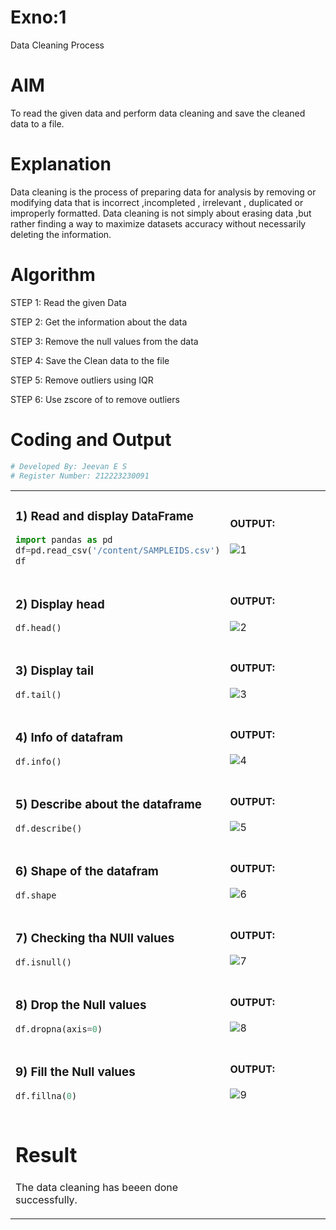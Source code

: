 # Exno:1
Data Cleaning Process

# AIM
To read the given data and perform data cleaning and save the cleaned data to a file.

# Explanation
Data cleaning is the process of preparing data for analysis by removing or modifying data that is incorrect ,incompleted , irrelevant , duplicated or improperly formatted. Data cleaning is not simply about erasing data ,but rather finding a way to maximize datasets accuracy without necessarily deleting the information.

# Algorithm
STEP 1: Read the given Data

STEP 2: Get the information about the data

STEP 3: Remove the null values from the data

STEP 4: Save the Clean data to the file

STEP 5: Remove outliers using IQR

STEP 6: Use zscore of to remove outliers

# Coding and Output

```py
# Developed By: Jeevan E S
# Register Number: 212223230091
```
<table>
  <tr>
    <td width=50%>


### 1) Read and display DataFrame
```Python
import pandas as pd
df=pd.read_csv('/content/SAMPLEIDS.csv')
df
```
  </td>
  <td>
              
#### OUTPUT:

![1](https://github.com/ESJeevan-23014210/exno1/assets/147139456/995a7ca9-6fc4-4259-b568-cb81ea2cee57)

</td>
</tr>
<tr>
  <td width=50%>
              
### 2) Display head
```Python
df.head()
```
  </td>
  <td>
              
#### OUTPUT:

![2](https://github.com/ESJeevan-23014210/exno1/assets/147139456/f32c4ee6-7fa3-44cf-ae63-c7af41b6325b)


</td>
</tr>
<tr>
  <td width=50%>

### 3) Display tail
```Python
df.tail()
```
  </td>
  <td>
              
#### OUTPUT:

![3](https://github.com/ESJeevan-23014210/exno1/assets/147139456/e88900da-26c5-4933-9508-3d8454f66a4d)


</td>
</tr>
<tr>
  <td width=50%>

### 4) Info of datafram
```Python
df.info()
```
  </td>
  <td>
              
#### OUTPUT:

![4](https://github.com/ESJeevan-23014210/exno1/assets/147139456/e25c7ff7-8345-40e2-a01a-fb6192df1d23)


</td>
</tr>
<tr>
  <td width=50%>

### 5) Describe about the dataframe
```Python
df.describe()
```
  </td>
  <td>
              
#### OUTPUT:

![5](https://github.com/ESJeevan-23014210/exno1/assets/147139456/7e03013e-9979-46c4-8418-5d7dd029d95f)

</td>
</tr>
<tr>
  <td width=50%>

### 6) Shape of the datafram
```Python
df.shape
```
  </td>
  <td>
              
#### OUTPUT:

![6](https://github.com/ESJeevan-23014210/exno1/assets/147139456/56b6dc0c-b29c-43a2-9781-60144cad1ef8)


</td>
</tr>
<tr>
  <td width=50%>

### 7) Checking tha NUll values
```Python
df.isnull()
```
  </td>
  <td>
              
#### OUTPUT:

![7](https://github.com/ESJeevan-23014210/exno1/assets/147139456/85a30379-bcaf-4edd-b3a6-0beca1f6273e)


</td>
</tr>
<tr>
  <td width=50%>

### 8) Drop the Null values
```Python
df.dropna(axis=0)
```
  </td>
  <td>
              
#### OUTPUT:

![8](https://github.com/ESJeevan-23014210/exno1/assets/147139456/2bcb796a-4d3a-4540-a801-f43356c61767)


</td>
</tr>
<tr>
  <td width=50%>



### 9) Fill the Null values
```Python
df.fillna(0)
```
  </td>
  <td>
              
#### OUTPUT:

![9](https://github.com/ESJeevan-23014210/exno1/assets/147139456/c6972daa-0cbd-4b24-b6e1-0ac4da52f27d)


</td>
</tr>
<tr>
  <td width=50%>

# Result
The data cleaning has beeen done successfully.
